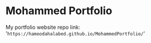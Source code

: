 # Mohammed Portfolio
My portfolio website repo 
link:
'`https://hamoodahalabed.github.io/MohammedPortfolio/`'
